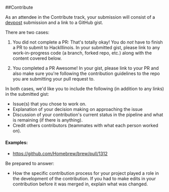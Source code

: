 ##Contribute

As an attendee in the Contribute track, your submission will consist of a [devpost](https://hackillinois2016s.devpost.com/) submission and a link to a GitHub gist.

There are two cases:


1. You did not complete a PR:
That's totally okay! You do *not* have to finish a PR to submit to HackIllinois. In your submitted gist, please link to any work-in-progress code (a branch, forked repo, etc.) along with the content covered below.


2. You completed a PR
Awesome! In your gist, please link to your PR and also make sure you're following the contribution guidelines to the repo you are submitting your pull request to. 
  
In both cases, we'd like you to include the following (in addition to any links) in the submitted gist:
  * Issue(s) that you chose to work on.
  * Explanation of your decision making on approaching the issue
  * Discussion of your contribution's current status in the pipeline and what is remaining (if there is anything).
  * Credit others contributors (teammates with what each person worked on).

#### Examples:
* https://github.com/Homebrew/brew/pull/1312


Be prepared to answer: 
  * How the specific contribution process for your project played a role in the development of the contribution. If you had to make edits in your contribution before it was merged in, explain what was changed. 
